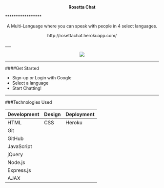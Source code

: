 <p align="center">
 <strong>Rosetta Chat</strong>
</p>
*****************
<p align="center">
A Multi-Language where you can speak with people in 4 select languages.
</p>
<p align="center">
http://rosettachat.herokuapp.com/
</p>
___

<p align="center">
<img src="http://i.imgur.com/Jldnosb.png"/>


</p>

___

####Get Started

* Sign-up or Login with Google
* Select a language 
* Start Chatting!

___

###Technologies Used

Development | Design | Deployment
------------|------|-------------------
HTML| CSS | Heroku
Git |
GitHub |  |
JavaScript |
jQuery |
Node.js |
Express.js |
AJAX |


